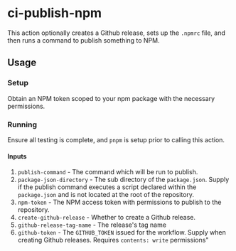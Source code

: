 # ci-publish-npm

This action optionally creates a Github release, sets up the `.npmrc` file, and
then runs a command to publish something to NPM.

## Usage

### Setup

Obtain an NPM token scoped to your npm package with the necessary permissions.

### Running

Ensure all testing is complete, and `pnpm` is setup prior to calling this
action.

#### Inputs

1. `publish-command` - The command which will be run to publish.
2. `package-json-directory` - The sub directory of the `package.json`. Supply if
   the publish command executes a script declared within the `package.json` and
   is not located at the root of the repository.
3. `npm-token` - The NPM access token with permissions to publish to the
   repository.
4. `create-github-release` - Whether to create a Github release.
5. `github-release-tag-name` - The release's tag name
6. `github-token` - The `GITHUB_TOKEN` issued for the workflow. Supply when
   creating Github releases. Requires `contents: write` permissions"

